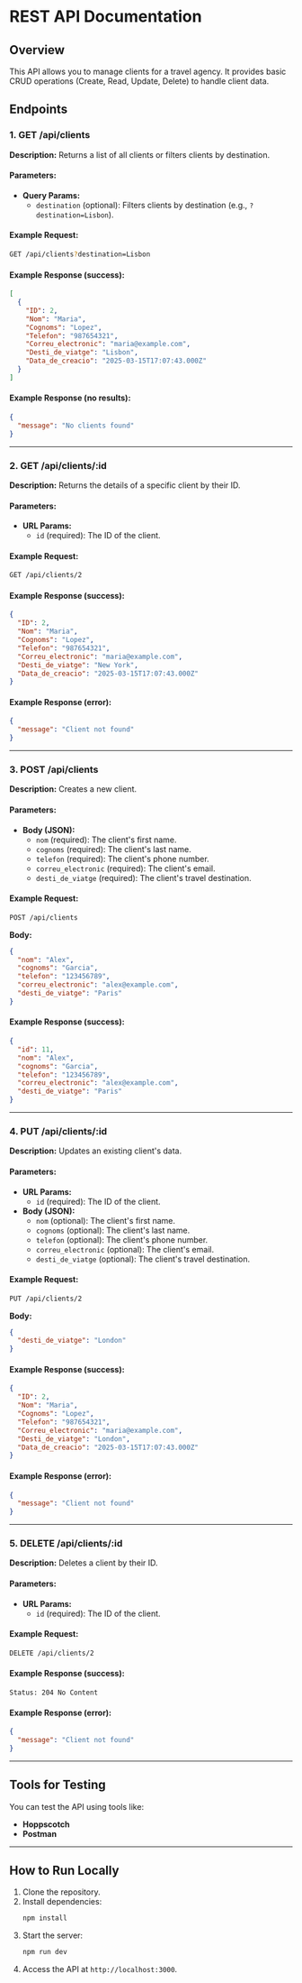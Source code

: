 # REST API Documentation

## Overview

This API allows you to manage clients for a travel agency. It provides basic CRUD operations (Create, Read, Update, Delete) to handle client data.

## Endpoints

### 1. GET /api/clients

**Description:** Returns a list of all clients or filters clients by destination.

#### Parameters:

- **Query Params:**
  - `destination` (optional): Filters clients by destination (e.g., `?destination=Lisbon`).

#### Example Request:

```bash
GET /api/clients?destination=Lisbon
```

#### Example Response (success):

```json
[
  {
    "ID": 2,
    "Nom": "Maria",
    "Cognoms": "Lopez",
    "Telefon": "987654321",
    "Correu_electronic": "maria@example.com",
    "Desti_de_viatge": "Lisbon",
    "Data_de_creacio": "2025-03-15T17:07:43.000Z"
  }
]
```

#### Example Response (no results):

```json
{
  "message": "No clients found"
}
```

---

### 2. GET /api/clients/:id

**Description:** Returns the details of a specific client by their ID.

#### Parameters:

- **URL Params:**
  - `id` (required): The ID of the client.

#### Example Request:

```bash
GET /api/clients/2
```

#### Example Response (success):

```json
{
  "ID": 2,
  "Nom": "Maria",
  "Cognoms": "Lopez",
  "Telefon": "987654321",
  "Correu_electronic": "maria@example.com",
  "Desti_de_viatge": "New York",
  "Data_de_creacio": "2025-03-15T17:07:43.000Z"
}
```

#### Example Response (error):

```json
{
  "message": "Client not found"
}
```

---

### 3. POST /api/clients

**Description:** Creates a new client.

#### Parameters:

- **Body (JSON):**
  - `nom` (required): The client's first name.
  - `cognoms` (required): The client's last name.
  - `telefon` (required): The client's phone number.
  - `correu_electronic` (required): The client's email.
  - `desti_de_viatge` (required): The client's travel destination.

#### Example Request:

```bash
POST /api/clients
```

**Body:**

```json
{
  "nom": "Alex",
  "cognoms": "Garcia",
  "telefon": "123456789",
  "correu_electronic": "alex@example.com",
  "desti_de_viatge": "Paris"
}
```

#### Example Response (success):

```json
{
  "id": 11,
  "nom": "Alex",
  "cognoms": "Garcia",
  "telefon": "123456789",
  "correu_electronic": "alex@example.com",
  "desti_de_viatge": "Paris"
}
```

---

### 4. PUT /api/clients/:id

**Description:** Updates an existing client's data.

#### Parameters:

- **URL Params:**
  - `id` (required): The ID of the client.
- **Body (JSON):**
  - `nom` (optional): The client's first name.
  - `cognoms` (optional): The client's last name.
  - `telefon` (optional): The client's phone number.
  - `correu_electronic` (optional): The client's email.
  - `desti_de_viatge` (optional): The client's travel destination.

#### Example Request:

```bash
PUT /api/clients/2
```

**Body:**

```json
{
  "desti_de_viatge": "London"
}
```

#### Example Response (success):

```json
{
  "ID": 2,
  "Nom": "Maria",
  "Cognoms": "Lopez",
  "Telefon": "987654321",
  "Correu_electronic": "maria@example.com",
  "Desti_de_viatge": "London",
  "Data_de_creacio": "2025-03-15T17:07:43.000Z"
}
```

#### Example Response (error):

```json
{
  "message": "Client not found"
}
```

---

### 5. DELETE /api/clients/:id

**Description:** Deletes a client by their ID.

#### Parameters:

- **URL Params:**
  - `id` (required): The ID of the client.

#### Example Request:

```bash
DELETE /api/clients/2
```

#### Example Response (success):

```
Status: 204 No Content
```

#### Example Response (error):

```json
{
  "message": "Client not found"
}
```

---

## Tools for Testing

You can test the API using tools like:

- **Hoppscotch**
- **Postman**

---

## How to Run Locally

1. Clone the repository.
2. Install dependencies:
   ```bash
   npm install
   ```
3. Start the server:
   ```bash
   npm run dev
   ```
4. Access the API at `http://localhost:3000`.
